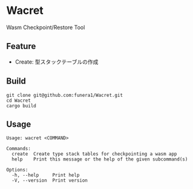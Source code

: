 # Wacret
Wasm Checkpoint/Restore Tool

## Feature
- Create: 型スタックテーブルの作成

## Build
```
git clone git@github.com:funera1/Wacret.git
cd Wacret
cargo build
```

## Usage
```
Usage: wacret <COMMAND>

Commands:
  create  Create type stack tables for checkpointing a wasm app
  help    Print this message or the help of the given subcommand(s)

Options:
  -h, --help     Print help
  -V, --version  Print version
```
